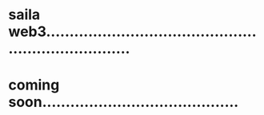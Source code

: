 # saila web3.......................................................................
# coming soon..........................................
